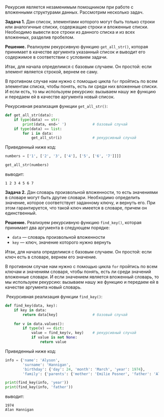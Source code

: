 



Рекурсия является незаменимым помощником при работе с вложенными структурами данных. Рассмотрим несколько задач.

**Задача 1.** Дан список, элементами которого могут быть только строки или аналогичные списки, содержащие строки и вложенные списки. Необходимо вывести все строки из данного списка и из всех вложенных, разделив пробелом.

**Решение.** Реализуем рекурсивную функцию `get_all_str()`, которая принимает в качестве аргумента указанный список и выводит его содержимое в соответствии с условием задачи.

Итак, для начала определимся с базовым случаем. Он простой: если элемент является строкой, вернем ее саму.

В противном случае нам нужно с помощью цикла `for` пройтись по всем элементам списка, чтобы понять, есть ли среди них вложенные списки. И если есть, то мы используем рекурсию: вызываем нашу же функцию и передаем ей в качестве аргумента новый список.

Рекурсивная реализация функции `get_all_str()`:

```python
def get_all_str(data):
    if type(data) == str:
        print(data, end=' ')            # базовый случай
    if type(data) == list:
        for i in data:
            get_all_str(i)              # рекурсивный случай
```

Приведенный ниже код:

```python
numbers = ['1', ['2', '3', ['4'], ['5', ['6', '7']]]]

get_all_str(numbers)
```

выводит:

```no-highlight
1 2 3 4 5 6 7 
```

**Задача 2.** Дан словарь произвольной вложенности, то есть значениями в словаре могут быть другие словари. Необходимо определить значение, которое соответствует заданному ключу, и вернуть его. При этом гарантируется, что такой ключ имеется в словаре, причем он единственный. 

**Решение.** Реализуем рекурсивную функцию `find_key()`, которая принимает два аргумента в следующем порядке:

- `data` — словарь произвольной вложенности
- `key` — ключ, значение которого нужно вернуть

Итак, для начала определимся с базовым случаем. Он простой: если ключ есть в словаре, вернем его значение.

В противном случае нам нужно с помощью цикла `for` пройтись по всем ключам и значениям словаря, чтобы понять, есть ли среди значений вложенные словари. И если значением является вложенный словарь, то мы используем рекурсию: вызываем нашу же функцию и передаем ей в качестве аргумента новый словарь. 

 Рекурсивная реализация функции `find_key()`:

```python
def find_key(data, key):
    if key in data:
        return data[key]                # базовый случай
    
    for v in data.values():
        if type(v) == dict:
            value = find_key(v, key)    # рекурсивный случай
            if value is not None:
                return value 
```

Приведенный ниже код:

```python
info = {'name': 'Alyson', 
        'surname': 'Hannigan', 
        'birthday': {'day': 24, 'month': 'March', 'year': 1974},
        'family': {'parents': {'mother': 'Emilie Posner', 'father': 'Alan Hannigan'}}}

print(find_key(info, 'year'))
print(find_key(info, 'father'))
```

выводит:

```no-highlight
1974
Alan Hannigan
```

